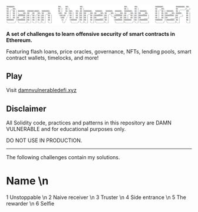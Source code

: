 ![](cover.png)

**A set of challenges to learn offensive security of smart contracts in Ethereum.**

Featuring flash loans, price oracles, governance, NFTs, lending pools, smart contract wallets, timelocks, and more!

## Play

Visit [damnvulnerabledefi.xyz](https://damnvulnerabledefi.xyz)

## Disclaimer

All Solidity code, practices and patterns in this repository are DAMN VULNERABLE and for educational purposes only.

DO NOT USE IN PRODUCTION.

------------------

The following challenges contain my solutions.

#	Name \n	
1	Unstoppable \n
2	Naive receiver \n
3	Truster \n
4	Side entrance \n
5	The rewarder \n
6	Selfie
